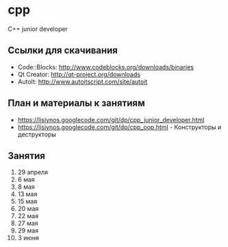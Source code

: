 cpp
===

C++ junior developer

Ссылки для скачивания
---------------------
* Code::Blocks: http://www.codeblocks.org/downloads/binaries
* Qt Creator: http://qt-project.org/downloads
* AutoIt: http://www.autoitscript.com/site/autoit

План и материалы к занятиям
---------------------------
* https://lisiynos.googlecode.com/git/dp/cpp_junior_developer.html
* https://lisiynos.googlecode.com/git/dp/cpp_oop.html - Конструкторы и деструкторы

Занятия
-------
1. 29 апреля
2. 6 мая
3. 8 мая
4. 13 мая
5. 15 мая
6. 20 мая
7. 22 мая
8. 27 мая
9. 29 мая
10. 3 июня

